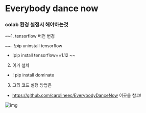 # Everybody dance now

###  colab 환경 설정시 해야하는것
~~1. tensorflow 버전 변경 

 ~~- !pip uninstall tensorflow
- !pip install tensorflow==1.12 ~~



2. 이거 설치
- ! pip install dominate

3. 그외 코드 실행 방법은
- https://github.com/carolineec/EverybodyDanceNow 이곳을 참고!


![img](https://user-images.githubusercontent.com/28949182/104292626-66eb7500-5500-11eb-9faf-eb6f698e3b03.png)
